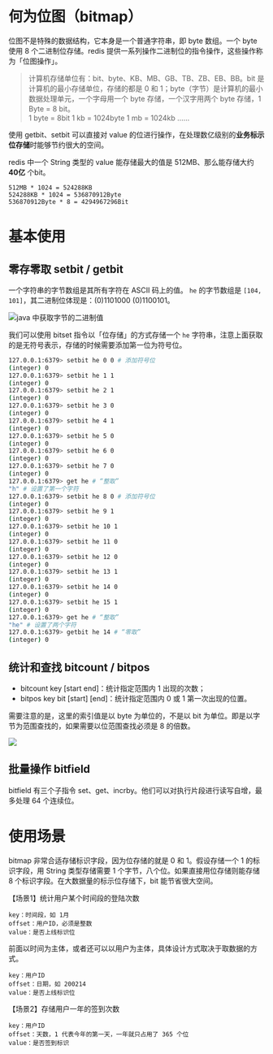 
# 何为位图（bitmap）
位图不是特殊的数据结构，它本身是一个普通字符串，即 byte  数组。一个 byte 使用 8 个二进制位存储。redis 提供一系列操作二进制位的指令操作，这些操作称为「位图操作」。

> 计算机存储单位有：bit、byte、KB、MB、GB、TB、ZB、EB、BB。bit 是计算机的最小存储单位，存储的都是 0 和 1；byte（字节）是计算机的最小数据处理单元，一个字母用一个 byte 存储，一个汉字用两个 byte 存储，1 Byte = 8 bit。
> \
1 byte = 8bit
1 kb = 1024byte
1 mb = 1024kb
......

<!-- more -->
使用 getbit、setbit 可以直接对 value 的位进行操作，在处理数亿级别的**业务标示位存储**时能够节约很大的空间。

redis 中一个 String 类型的 value 能存储最大的值是 512MB、那么能存储大约 **40亿** 个bit。


    512MB * 1024 = 524288KB
    524288KB * 1024 = 536870912Byte
    536870912Byte * 8 = 4294967296Bit


# 基本使用
## 零存零取 setbit / getbit
一个字符串的字节数组是其所有字符在 ASCII 码上的值。 `he` 的字节数组是 `[104, 101]`，其二进制位体现是：(0)1101000 (0)1100101。

![java 中获取字节的二进制值](http://img.yuzh.xyz/20200214145211_aFNoU9_Screenshot.png)

我们可以使用 bitset 指令以「位存储」的方式存储一个 `he` 字符串，注意上面获取的是无符号表示，存储的时候需要添加第一位为符号位。

```sh
127.0.0.1:6379> setbit he 0 0 # 添加符号位
(integer) 0
127.0.0.1:6379> setbit he 1 1
(integer) 0
127.0.0.1:6379> setbit he 2 1
(integer) 0
127.0.0.1:6379> setbit he 3 0
(integer) 0
127.0.0.1:6379> setbit he 4 1
(integer) 0
127.0.0.1:6379> setbit he 5 0
(integer) 0
127.0.0.1:6379> setbit he 6 0
(integer) 0
127.0.0.1:6379> setbit he 7 0
(integer) 0
127.0.0.1:6379> get he # “整取”
"h" # 设置了第一个字符
127.0.0.1:6379> setbit he 8 0 # 添加符号位
(integer) 0
127.0.0.1:6379> setbit he 9 1
(integer) 0
127.0.0.1:6379> setbit he 10 1
(integer) 0
127.0.0.1:6379> setbit he 11 0
(integer) 0
127.0.0.1:6379> setbit he 12 0
(integer) 0
127.0.0.1:6379> setbit he 13 1
(integer) 0
127.0.0.1:6379> setbit he 14 0
(integer) 0
127.0.0.1:6379> setbit he 15 1
(integer) 0
127.0.0.1:6379> get he # “整取”
"he" # 设置了两个字符
127.0.0.1:6379> getbit he 14 # “零取”
(integer) 0
```

## 统计和查找 bitcount / bitpos

- bitcount key [start end]：统计指定范围内 1 出现的次数；
- bitpos key bit [start] [end]：统计指定范围内 0 或 1 第一次出现的位置。

需要注意的是，这里的索引值是以 byte 为单位的，不是以 bit 为单位。即是以字节为范围查找的，如果需要以位范围查找必须是 8 的倍数。

![](http://img.yuzh.xyz/20200214154705_8DQudX_Screenshot.png)

## 批量操作 bitfield
bitfield 有三个子指令 set、get、incrby。他们可以对执行片段进行读写自增，最多处理 64 个连续位。

# 使用场景
bitmap 非常合适存储标识字段，因为位存储的就是 0 和 1。假设存储一个 1 的标识字段，用 String 类型存储需要 1 个字节，八个位。如果直接用位存储则能存储 8 个标识字段。在大数据量的标示位存储下，bit 能节省很大空间。

【场景1】统计用户某个时间段的登陆次数

    key：时间段，如 1月
    offset：用户ID，必须是整数
    value：是否上线标识位

前面以时间为主体，或者还可以以用户为主体，具体设计方式取决于取数据的方式。

    key：用户ID
    offset：日期，如 200214
    value：是否上线标识位

【场景2】存储用户一年的签到次数

    key：用户ID
    offset：天数，1 代表今年的第一天，一年就只占用了 365 个位
    value：是否签到标识
